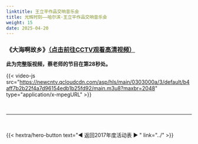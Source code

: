 ```yaml
---
linktitle: 王立平作品交响音乐会
title: 光辉时刻——哈尔滨·王立平作品交响音乐会
weight: 15
date: 2025-04-20
---
```


### 《大海啊故乡》[（点击前往CCTV观看高清视频）](https://tv.cctv.com/2018/01/05/VIDESzqoCCV0v9R19P4i3Ang180105.shtml)

**此为完整版视频，蔡老师的节目在第28秒处。**

{{< video-js src="https://newcntv.qcloudcdn.com/asp/hls/main/0303000a/3/default/b4aff7b2b22f4a7d96154edb1b25fd92/main.m3u8?maxbr=2048" type="application/x-mpegURL" >}}


<br>
<hr>
<br>

{{< hextra/hero-button text="◀ 返回2017年度活动表 ▶ " link="../" >}}